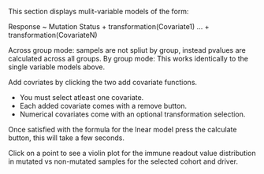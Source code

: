 This section displays mulit-variable models of the form:

Response ~ Mutation Status + transformation(Covariate1) ... + transformation(CovariateN)

Across group mode: sampels are not spliut by group, instead pvalues are calculated across all groups.
By group mode: This works identically to the single variable models above.

Add covriates by clicking the two add covariate functions. 
- You must select atleast one covariate.
- Each added covariate comes with a remove button.
- Numerical covariates come with an optional transformation selection.

Once satisfied with the formula for the lnear model press the calculate button, this will take a few seconds.

Click on a point to see a violin plot for the immune readout value distribution in mutated vs non-mutated samples for the selected cohort and driver.
